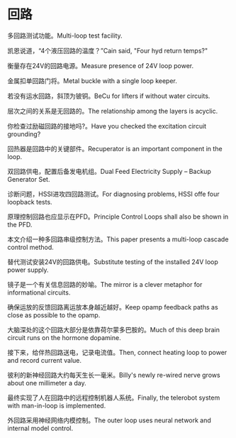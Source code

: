 # 回路

<p><span class="chinese">多回路测试功能。</span><span class="english">Multi-loop test facility.</span></p>

<p><span class="chinese">凯恩说道，“4个液压回路的温度？”</span><span class="english">Cain said, "Four hyd return temps?"</span></p>

<p><span class="chinese">衡量存在24V的回路电源。</span><span class="english">Measure presence of 24V loop power.</span></p>

<p><span class="chinese">金属扣单回路门将。</span><span class="english">Metal buckle with a single loop keeper.</span></p>

<p><span class="chinese">若没有运水回路，斜顶为铍铜。</span><span class="english">BeCu for lifters if without water circuits.</span></p>

<p><span class="chinese">层次之间的关系是无回路的。</span><span class="english">The relationship among the layers is acyclic.</span></p>

<p><span class="chinese">你检查过励磁回路的接地吗?。</span><span class="english">Have you checked the excitation circuit grounding?</span></p>

<p><span class="chinese">回热器是回路中的关键部件。</span><span class="english">Recuperator is an important component in the loop.</span></p>

<p><span class="chinese">双回路供电，配置后备发电机组。</span><span class="english">Dual Feed Electricity Supply – Backup Generator Set.</span></p>

<p><span class="chinese">诊断问题，HSSI进攻四回路测试。</span><span class="english">For diagnosing problems, HSSI offe four loopback tests.</span></p>

<p><span class="chinese">原理控制回路也应显示在PFD。</span><span class="english">Principle Control Loops shall also be shown in the PFD.</span></p>

<p><span class="chinese">本文介绍一种多回路串级控制方法。</span><span class="english">This paper presents a multi-loop cascade control method.</span></p>

<p><span class="chinese">替代测试安装24V的回路供电。</span><span class="english">Substitute testing of the installed 24V loop power supply.</span></p>

<p><span class="chinese">镜子是一个有关信息回路的妙喻。</span><span class="english">The mirror is a clever metaphor for informational circuits.</span></p>

<p><span class="chinese">确保运放的反馈回路离运放本身越近越好。</span><span class="english">Keep opamp feedback paths as close as possible to the opamp.</span></p>

<p><span class="chinese">大脑深处的这个回路大部分是依靠荷尔蒙多巴胺的。</span><span class="english">Much of this deep brain circuit runs on the hormone dopamine.</span></p>

<p><span class="chinese">接下来，给伴热回路送电，记录电流值。</span><span class="english">Then, connect heating loop to power and record current value.</span></p>

<p><span class="chinese">彼利的新神经回路大约每天生长一毫米。</span><span class="english">Billy's newly re-wired nerve grows about one millimeter a day.</span></p>

<p><span class="chinese">最终实现了人在回路中的远程控制机器人系统。</span><span class="english">Finally, the telerobot system with man-in-loop is implemented.</span></p>

<p><span class="chinese">外回路采用神经网络内模控制。</span><span class="english">The outer loop uses neural network and internal model control.</span></p>

